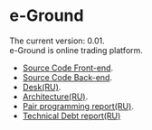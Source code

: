 # e-Ground
The current version: 0.01. </br>
e-Ground is online trading platform. </br>
- [Source Code Front-end](https://github.com/steppbol/e-Ground/tree/dev).
- [Source Code Back-end](https://github.com/steppbol/e-Ground/tree/dev-backend).
- [Desk(RU)](https://trello.com/b/WMbNUcEG/e-ground).
- [Architecture(RU)](https://github.com/steppbol/e-Ground/blob/master/Documentation/Architecture.md).
- [Pair programming report(RU)](https://github.com/steppbol/e-Ground/blob/master/Documentation/PairProgramming.md).
- [Technical Debt report(RU)](https://github.com/steppbol/e-Ground/blob/master/Documentation/TechnicalDebt(RU).md)
